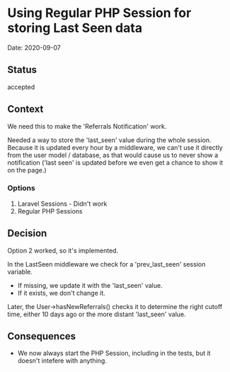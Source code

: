 # Using Regular PHP Session for storing Last Seen data

Date: 2020-09-07

## Status

accepted


## Context

We need this to make the 'Referrals Notification' work.

Needed a way to store the 'last_seen' value during the whole session. Because it is updated every hour by a middleware, we can't use it directly from the user model / database, as that would cause us to never show a notification ('last seen' is updated before we even get a chance to show it on the page.)


### Options

1. Laravel Sessions - Didn't work
2. Regular PHP Sessions

## Decision

Option 2 worked, so it's implemented.

In the LastSeen middleware we check for a 'prev_last_seen' session variable. 

- If missing, we update it with the 'last_seen' value. 
- If it exists, we don't change it.
  
Later, the User->hasNewReferrals() checks it to determine the right cutoff time, either 10 days ago or the more distant 'last_seen' value.

## Consequences

* We now always start the PHP Session, including in the tests, but it doesn't intefere with anything.
